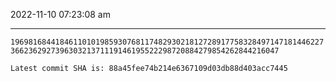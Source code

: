 2022-11-10 07:23:08 am

---

`1969816844184611010198593076811748293021812728917758328497147181446227366236292739630321371119146195522298720884279854262844216047`

`Latest commit SHA is: 88a45fee74b214e6367109d03db88d403acc7445 `
